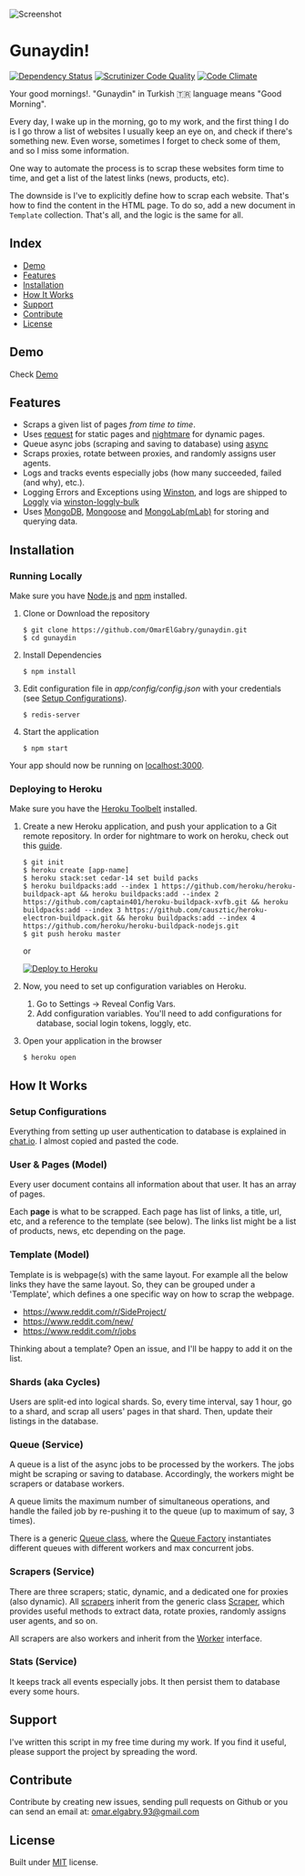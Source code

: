 
![Screenshot](https://raw.githubusercontent.com/OmarElGabry/chat.io/master/public/img/gunaydin.png)

# Gunaydin!
[![Dependency Status](https://www.versioneye.com/user/projects/57d746d1df40d0004a4a9e21/badge.svg?style=flat-square)](https://www.versioneye.com/user/projects/57d746d1df40d0004a4a9e21)
[![Scrutinizer Code Quality](https://scrutinizer-ci.com/g/OmarElGabry/chat.io/badges/quality-score.png?b=master)](https://scrutinizer-ci.com/g/OmarElGabry/gunaydin/?branch=master)
[![Code Climate](https://codeclimate.com/github/OmarElGabry/chat.io/badges/gpa.svg)](https://codeclimate.com/github/OmarElGabry/gunaydin)

Your good mornings!. "Gunaydin" in Turkish 🇹🇷 language means "Good Morning". 

Every day, I wake up in the morning, go to my work, and the first thing I do is I go throw a list of websites I usually keep an eye on, and check if there's something new. Even worse, sometimes I forget to check some of them, and so I miss some information.

One way to automate the process is to scrap these websites form time to time, and get a list of the latest links (news, products, etc).

The downside is I've to explicitly define how to scrap each website. That's how to find the content in the HTML page. To do so, add a new document in `Template` collection. That's all, and the logic is the same for all.

## Index
+ [Demo](#demo)
+ [Features](#features)
+ [Installation](#installation)
+ [How It Works](#how-it-works)
+ [Support](#support)
+ [Contribute](#contribute)
+ [License](#license)

## Demo<a name="demo"></a>
Check [Demo](https://gunaydin.herokuapp.com/)

## Features<a name="features"></a>
+ Scraps a given list of pages _from time to time_. 
+ Uses [request](https://github.com/request/request) for static pages and [nightmare](https://github.com/segmentio/nightmare) for dynamic pages.
+ Queue async jobs (scraping and saving to database) using [async](https://github.com/caolan/async) 
+ Scraps proxies, rotate between proxies, and randomly assigns user agents.
+ Logs and tracks events especially jobs (how many succeeded, failed (and why), etc.).
+ Logging Errors and Exceptions using [Winston](https://github.com/winstonjs/winston), and logs are shipped to [Loggly](https://www.loggly.com/) via [winston-loggly-bulk](https://github.com/loggly/winston-loggly-bulk)
+ Uses [MongoDB](https://github.com/mongodb/mongo), [Mongoose](https://github.com/Automattic/mongoose) and [MongoLab(mLab)](https://mlab.com/) for storing and querying data.

## Installation<a name="installation"></a>
### Running Locally
Make sure you have [Node.js](https://nodejs.org/) and [npm](https://www.npmjs.com/) installed.

1. Clone or Download the repository

	```
	$ git clone https://github.com/OmarElGabry/gunaydin.git
	$ cd gunaydin
	```
2. Install Dependencies

	```
	$ npm install
	```
3. Edit configuration file in _app/config/config.json_ with your credentials (see [Setup Configurations](#configurations)).
	```
	$ redis-server
	``` 
4. Start the application

	```
	$ npm start
	```
Your app should now be running on [localhost:3000](http://localhost:3000/).

### Deploying to Heroku
Make sure you have the [Heroku Toolbelt](https://toolbelt.heroku.com/) installed.

1. Create a new Heroku application, and push your application to a Git remote repository. In order for nightmare to work on heroku, check out this [guide](https://github.com/oscarmorrison/nightmare-heroku).

	```
	$ git init 
	$ heroku create [app-name] 
	$ heroku stack:set cedar-14 set build packs
	$ heroku buildpacks:add --index 1 https://github.com/heroku/heroku-buildpack-apt && heroku buildpacks:add --index 2 https://github.com/captain401/heroku-buildpack-xvfb.git && heroku buildpacks:add --index 3 https://github.com/causztic/heroku-electron-buildpack.git && heroku buildpacks:add --index 4 https://github.com/heroku/heroku-buildpack-nodejs.git
	$ git push heroku master
	```
	or
	
	[![Deploy to Heroku](https://www.herokucdn.com/deploy/button.png)](https://heroku.com/deploy)

2. Now, you need to set up configuration variables on Heroku. 
	1. Go to Settings -> Reveal Config Vars.
	2. Add configuration variables. You'll need to add configurations for database, social login tokens, loggly, etc.
3. Open your application in the browser
	```
	$ heroku open
	```



## How It Works<a name="how-it-works"></a>
### Setup Configurations<a name="configurations"></a>
Everything from setting up user authentication to database is explained in [chat.io](https://github.com/OmarElGabry/chat.io#how-it-works). I almost copied and pasted the code.
### User & Pages (Model)
Every user document contains all information about that user. It has an array of pages. 

Each **page** is what to be scrapped. Each page has list of links, a title, url, etc, and a reference to the template (see below). The links list might be a list of products, news, etc depending on the page.
### Template (Model)
Template is is webpage(s) with the same layout. For example all the below links they have the same layout. So, they can be grouped under a 'Template', which defines a one specific way on how to scrap the webpage.
- https://www.reddit.com/r/SideProject/
- https://www.reddit.com/new/
- https://www.reddit.com/r/jobs

Thinking about a template? Open an issue, and I'll be happy to add it on the list.

### Shards (aka Cycles)
Users are split-ed into logical shards. So, every time interval, say 1 hour, go to a shard, and scrap all users' pages in that shard. Then, update their listings in the database.
### Queue (Service)
A queue is a list of the async jobs to be processed by the workers. The jobs might be scraping or saving to database. Accordingly, the workers might be scrapers or database workers. 

A queue limits the maximum number of simultaneous operations, and handle the failed job by re-pushing it to the queue (up to maximum of say, 3 times).

There is a generic [Queue class]((https://github.com/OmarElGabry/chat.io/tree/master/app/services/queue/queue.js)), where the [Queue Factory](https://github.com/OmarElGabry/chat.io/tree/master/app/services/queue/factory.js) instantiates different queues with different workers and max concurrent jobs.
### Scrapers (Service)
There are three scrapers; static, dynamic, and a dedicated one for proxies (also dynamic). All [scrapers](https://github.com/OmarElGabry/chat.io/tree/master/app/services/workers/scrapers) inherit from the generic class [Scraper](https://github.com/OmarElGabry/chat.io/tree/master/app/services/workers/scrapers/scraper.js), which provides useful methods to extract data, rotate proxies, randomly assigns user agents, and so on.

All scrapers are also workers and inherit from the [Worker](https://github.com/OmarElGabry/chat.io/tree/master/app/services/workers/worker.js) interface.
### Stats (Service)
It keeps track all events especially jobs. It then persist them to database every some hours.

## Support <a name="support"></a>
I've written this script in my free time during my work. If you find it useful, please support the project by spreading the word. 

## Contribute <a name="contribute"></a>

Contribute by creating new issues, sending pull requests on Github or you can send an email at: omar.elgabry.93@gmail.com

## License <a name="license"></a>
Built under [MIT](http://www.opensource.org/licenses/mit-license.php) license.